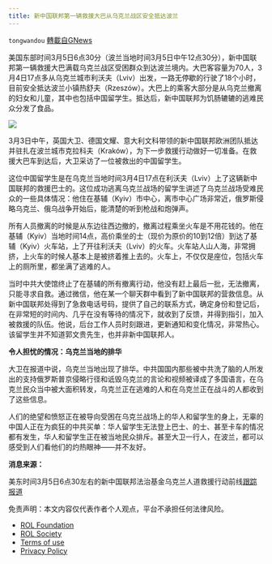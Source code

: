 ```yaml
---
title: 新中国联邦第一辆救援大巴从乌克兰战区安全抵达波兰
---
```

`tongwandou` [轉載自GNews](https://gnews.org/zh-hans/2115032/)

美国东部时间3月5日6点30分（波兰当地时间3月5日中午12点30分），新中国联邦第一辆救援大巴满载乌克兰战区受困群众到达波兰境内。大巴客容量为70人，3月4日17点多从乌克兰城市利沃夫（Lviv）出发，一路无停歇的行驶了18个小时，目前安全抵达波兰小镇热舒夫（Rzeszów）。大巴上的乘客大部分是从乌克兰撤离的妇女和儿童，其中也包括中国留学生。抵达后，新中国联邦为饥肠辘辘的逃难民众分发了食品。

![](https://assets.gnews.org/wp-content/uploads/2022/03/map-2-1.png)

3月3日中午，英国大卫、德国文耀、意大利文科带领的新中国联邦欧洲团队抵达并驻扎在波兰城市克拉科夫（Kraków），为下一步救援行动做好一切准备。在救援大巴车到达后，大卫采访了一位被救出的中国留学生。

这位中国留学生是在乌克兰当地时间3月4日17点在利沃夫（Lviv）上了这辆新中国联邦的救援巴士的。这位成功逃离乌克兰战场的留学生讲述了乌克兰战场受难民众的一些具体情况：他住在基辅（Kyiv）市中心，离市中心广场非常近，俄罗斯侵略乌克兰、俄乌战争开始后，能清楚的听到枪战和炮弹声。

所有人员撤离的时候是从东边往西边撤的，撤离过程乘坐火车是不用花钱的。他在基辅（Kyiv）当地时间14点，高价乘坐的士（现价为原价的10到12倍）到达了基辅（Kyiv）火车站，上了开往利沃夫（Lviv）的火车。火车站人山人海，非常拥挤，上火车的时候人基本上是被挤着推上去的。火车上，不仅仅是座位，包括火车上的厕所里，都坐满了逃难的人。

当时中共大使馆终止了在基辅的所有撤离行动，他没有赶上最后一批，无法撤离，只能寻求自救。通过微信，他在某一个聊天群中看到了新中国联邦的营救信息。从新中国联邦处得到了急救电话号码，提供了自己的联系方式，确定身份和登记后，在非常短的时间内、几乎在没有等待的情况下，就收到了反馈，并得到指引，加入被救援的队伍。他说，后台工作人员时刻跟进，更新通知和变化情况，非常热心。该留学生并不知道郭文贵先生，也并非新中国联邦人。

**令人担忧的情况：乌克兰当地的排华**

大卫在报道中说，乌克兰当地出现了排华。中共国国内那些被中共洗了脑的人所发出的支持俄罗斯普京侵略行径和诋毁乌克兰的言论和视频被译成了多国语言，在乌克兰民众当中被大面积转发，乌克兰正在逃难的人和在乌克兰正在战斗的人都收到了这些信息。

人们的绝望和愤怒正在被导向受困在乌克兰战场上的华人和留学生的身上，无辜的中国人正在为疯狂的中共买单：华人留学生无法登上巴士、的士、甚至卡车的情况都有发生，华人和留学生正在被当地民众排斥。甚至大卫一行人，在波兰，都可以感受到人们看他们的灼热眼神——并不友好。

**消息来源：**

美东时间3月5日6点30左右的新中国联邦法治基金乌克兰人道救援行动前线[跟踪报道](https://gettr.com/streaming/pyb7loc1af)

 

免责声明：本文内容仅代表作者个人观点，平台不承担任何法律风险。

- [ROL Foundation](https://rolfoundation.org/)
- [ROL Society](https://rolsociety.org/)
- [Terms of use](https://gnews.org/terms-of-use-3/)
- [Privacy Policy](https://gnews.org/privacy-policy/)
